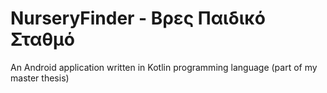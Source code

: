# NurseryFinder - Βρες Παιδικό Σταθμό
An Android application written in Kotlin programming language  (part of my master thesis)






